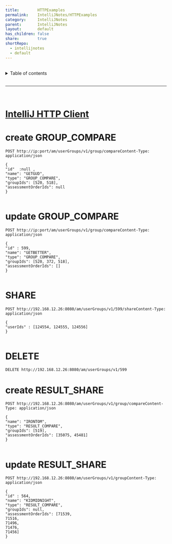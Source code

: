 ```yaml
---  
title:        HTTPExamples  
permalink:    IntelliJNotes/HTTPExamples  
category:     IntelliJNotes  
parent:       IntelliJNotes  
layout:       default  
has_children: false  
share:        true  
shortRepo:  
  - intellijnotes  
  - default  
---  
```

  
  
<br/>  
  
<details markdown="block">  
<summary>  
Table of contents  
</summary>  
{: .text-delta }  
1. TOC  
{:toc}  
</details>  
  
<br/>  
  
***  
  
<br/>  

# [IntelliJ HTTP Client](https://www.jetbrains.com/help/idea/http-client-in-product-code-editor.html)

# create GROUP_COMPARE  
  
```shell  
POST http://ip:port/am/userGroups/v1/group/compareContent-Type: application/json  
  
{  
"id"  :null ,  
"name": "GETGUD",  
"type": "GROUP_COMPARE",  
"groupIds": [520, 518],  
"assessmentOrderIds": null  
}  
  
```  
  
# update GROUP_COMPARE  
  
```shell  
POST http://ip:port/am/userGroups/v1/group/compareContent-Type: application/json  
  
{  
"id" : 599,  
"name": "GETBETTER",  
"type": "GROUP_COMPARE",  
"groupIds": [520, 372, 518],  
"assessmentOrderIds": []  
}  
  
```  
  
# SHARE  
  
```shell  
POST http://192.168.12.26:8080/am/userGroups/v1/599/shareContent-Type: application/json  
  
{  
"userIds" : [124554, 124555, 124556]  
}  
  
```  
  
# DELETE  
  
```shell  
DELETE http://192.168.12.26:8080/am/userGroups/v1/599  
```  
  
# create RESULT_SHARE  
  
```shell  
POST http://192.168.12.26:8080/am/userGroups/v1/group/compareContent-Type: application/json  
  
{  
"name": "IRONTOM",  
"type": "RESULT_COMPARE",  
"groupIds": [519],  
"assessmentOrderIds": [35075, 45481]  
}  
  
```  
  
# update RESULT_SHARE  
  
```shell  
POST http://192.168.12.26:8080/am/userGroups/v1/groupContent-Type: application/json  
  
{  
"id" : 564,  
"name": "KIDMIDNIGHT",  
"type": "RESULT_COMPARE",  
"groupIds": null,  
"assessmentOrderIds": [71539,  
71516,  
71496,  
71476,  
71456]  
}  
```